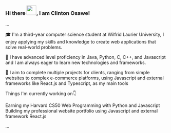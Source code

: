 ### Hi there <img src="https://raw.githubusercontent.com/MartinHeinz/MartinHeinz/master/wave.gif" width="30px">, I am Clinton Osawe!

...

🎓 I'm a third-year computer science student at Wilfrid Laurier University, I enjoy applying my skills and knowledge to create web applications that solve real-world problems. 

🌟 I have advanced level proficiency in Java, Python, C, C++, and Javascript and I am always eager to learn new technologies and frameworks.

🚀 I aim to complete multiple projects for clients, ranging from simple websites to complex e-commerce platforms, using Javascript and external frameworks like React.js and Typescript, as my main tools 

Things I'm currently working on👇

Earning my Harvard CS50 Web Programming with Python and Javascript 
Building my professional website portfolio using Javascript and external framework React.js 

... 

<!--
**Clintonosawe/Clintonosawe** is a ✨ _special_ ✨ repository because its `README.md` (this file) appears on your GitHub profile.

Here are some ideas to get you started:

- 🔭 I’m currently working on ...
- 🌱 I’m currently learning ...
- 👯 I’m looking to collaborate on ...
- 🤔 I’m looking for help with ...
- 💬 Ask me about ...
- 📫 How to reach me: ...
- 😄 Pronouns: ...
- ⚡ Fun fact: ...
-->
